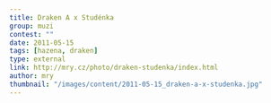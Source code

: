 ```yaml
---
title: Draken A x Studénka
group: muzi
contest: ""
date: 2011-05-15
tags: [hazena, draken]
type: external
link: http://mry.cz/photo/draken-studenka/index.html
author: mry
thumbnail: "/images/content/2011-05-15_draken-a-x-studenka.jpg"
---
```

